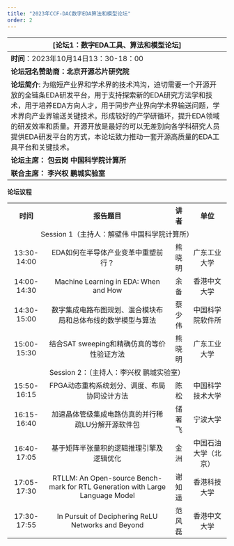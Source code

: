 ```yaml
---
title: "2023年CCF-DAC数字EDA算法和模型论坛"
order: 2
---
```

| [**论坛1：数字EDA工具、算法和模型论坛**] |
| --------------------------------------------------------------------------- |
| **时间**：2023年10月14日13：30-18：00    |
| **论坛冠名赞助商：北京开源芯片研究院**        |
| **论坛简介**: 为缩短产业界和学术界的技术鸿沟，迫切需要一个开源开放的全链条EDA研发平台，用于支持探索新的EDA研究方法学和技术，用于培养EDA方向人才，用于同步产业界向学术界输送问题，学术界向产业界输送关键技术。形成较好的产学研循环，提升EDA领域的研发效率和质量。开源开放是最好的可以无差别向各学科研究人员提供EDA研发平台的方式，本论坛致力推动一套开源高质量的EDA工具平台和关键技术。 |
| **论坛主席：**  **包云岗** **中国科学院计算所**    |
| **联合主席：**  **李兴权** **鹏城实验室**  |

**论坛议程**

<table style="text-align: center">
    <tr>
        <th>时间</th>
        <th>报告题目</th>
        <th>讲者</th>
        <th>单位</th>
    </tr>
    <tr>
        <td colspan="4">Session 1（主持人：解壁伟 中国科学院计算所）</td>
    </tr>
    <tr>
        <td>13:30-14:00</td>
        <td>EDA如何在半导体产业变革中重塑前行？</td>
        <td>熊晓明</td>
        <td>广东工业大学</td>
    </tr>
    <tr>
        <td>14:00-14:30</td>
        <td>Machine Learning in EDA: When and How  </td>
        <td>余备</td>
        <td>香港中文大学 </td>
    </tr>
    <tr>
        <td>14:30-15:00</td>
        <td>数字集成电路布图规划、混合模块布局和总体布线的数学模型与算法 </td>
        <td>蔡少伟</td>
        <td>中国科学院软件所</td>
    </tr>
    <tr>
        <td>15:00-15:30  </td>
        <td>结合SAT sweeping和精确仿真的等价性验证方法</td>
        <td>熊晓明</td>
        <td>广东工业大学</td>
    </tr>
    <tr>
        <td colspan="4">Session 2：（主持人：李兴权 鹏城实验室）</td>
    </tr>
    <tr>
        <td>15:50-16:15</td>
        <td>FPGA动态重构系统划分、调度、布局协同设计方法  </td>
        <td>陈松 </td>
        <td>中国科学技术大学</td>
    </tr>
    <tr>
        <td>16:15-16:40</td>
        <td>加速晶体管级集成电路仿真的并行稀疏LU分解开源软件包</td>
        <td>储著飞</td>
        <td>宁波大学</td>
    </tr>
    <tr>
        <td>16:40-17:05</td>
        <td>基于矩阵半张量积的逻辑推理引擎及逻辑优化</td>
        <td>金洲</td>
        <td>中国石油大学（北京）</td>
    </tr>
    <tr>
        <td>17:05-17:30</td>
        <td>RTLLM: An Open-source Bench-mark for RTL Generation with Large Language Model</td>
        <td>谢知遥</td>
        <td>香港科技大学</td>
    </tr>
    <tr>
        <td>17:30-17:55</td>
        <td>In Pursuit of Deciphering ReLU Networks and Beyond </td>
        <td>范风磊</td>
        <td>香港中文大学</td>
    </tr>
</table>

